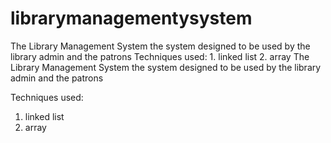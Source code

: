 # librarymanagementysystem
The Library Management System  the system designed to be used by the library admin and the patrons  Techniques used:  1. linked list 2. array
The Library Management System 
the system designed to be used by the library admin and the patrons

Techniques used: 
1. linked list
2. array
